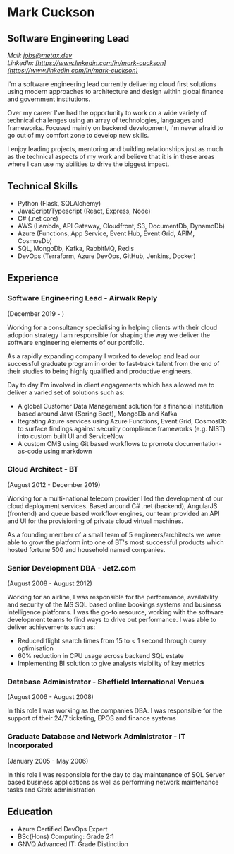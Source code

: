 
# Mark Cuckson
## Software Engineering Lead
*Mail: [jobs@metax.dev](mailto:jobs@metax.dev)*  
*LinkedIn: [https://www.linkedin.com/in/mark-cuckson](https://www.linkedin.com/in/mark-cuckson)*  

I'm a software engineering lead currently delivering cloud first solutions using modern approaches to architecture and design within global finance and government institutions.

Over my career I've had the opportunity to work on a wide variety of technical challenges using an array of technologies, languages and frameworks. Focused mainly on backend development, I'm never afraid to go out of my comfort zone to develop new skills.

I enjoy leading projects, mentoring and building relationships just as much as the technical aspects of my work and believe that it is in these areas where I can use my abilities to drive the biggest impact.

## Technical Skills
- Python (Flask, SQLAlchemy)
- JavaScript/Typescript (React, Express, Node)
- C# (.net core)
- AWS (Lambda, API Gateway, Cloudfront, S3, DocumentDb, DynamoDb)
- Azure (Functions, App Service, Event Hub, Event Grid, APIM, CosmosDb)
- SQL, MongoDb, Kafka, RabbitMQ, Redis
- DevOps (Terraform, Azure DevOps, GitHub, Jenkins, Docker)
  
## Experience
### Software Engineering Lead - Airwalk Reply
(December 2019 - ) 

Working for a consultancy specialising in helping clients with their cloud adoption strategy I am responsible for shaping the way we deliver the software engineering elements of our portfolio.

As a rapidly expanding company I worked to develop and lead our successful graduate program in order to fast-track talent from the end of their studies to being highly qualified and productive engineers.

Day to day I'm involved in client engagements which has allowed me to deliver a varied set of solutions such as:

- A global Customer Data Management solution for a financial institution based around Java (Spring Boot), MongoDb and Kafka
- Itegrating Azure services using Azure Functions, Event Grid, CosmosDb to surface findings against security compliance frameworks (e.g. NIST) into custom built UI and ServiceNow
- A custom CMS using Git based workflows to promote documentation-as-code using markdown

### Cloud Architect - BT
(August 2012 - December 2019)

Working for a multi-national telecom provider I led the development of our cloud deployment services. Based around C# .net (backend), AngularJS (frontend) and queue based workflow engines, our team provided an API and UI for the provisioning of private cloud virtual machines.

As a founding member of a small team of 5 engineers/architects we were able to grow the platform into one of BT's most successful products which hosted fortune 500 and household named companies.

### Senior Development DBA - Jet2.com
(August 2008 - August 2012)

Working for an airline, I was responsible for the performance, availability and security of the MS SQL based online bookings systems and business intelligence platforms. I was the go-to resource, working with the software development teams to find ways to drive out performance. I was able to deliver achievements such as:

- Reduced flight search times from 15 to < 1 second through query optimisation
- 60% reduction in CPU usage across backend SQL estate
- Implementing BI solution to give analysts visibility of key metrics

### Database Administrator - Sheffield International Venues
(August 2006 - August 2008)

In this role I was working as the companies DBA. I was responsible for the support of their 24/7 ticketing, EPOS and finance systems

### Graduate Database and Network Administrator - IT Incorporated
(January 2005 - May 2006)

In this role I was responsible for the day to day maintenance of SQL Server based business applications as well as performing network maintenance tasks and Citrix administration

## Education
- Azure Certified DevOps Expert
- BSc(Hons) Computing: Grade 2:1
- GNVQ Advanced IT: Grade Distinction


